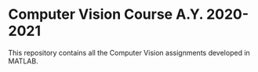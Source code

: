 # Computer Vision Course A.Y. 2020-2021
This repository contains all the Computer Vision assignments developed in MATLAB.
